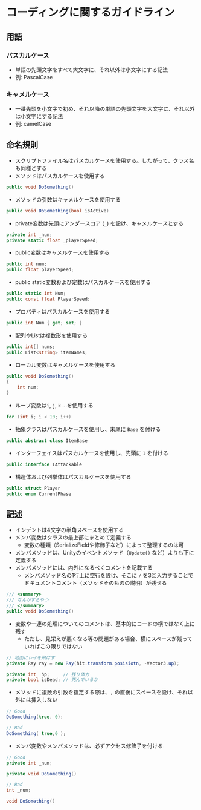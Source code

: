 ﻿# コーディングに関するガイドライン

## 用語
### パスカルケース
* 単語の先頭文字をすべて大文字に、それ以外は小文字にする記法
* 例: PascalCase
  
### キャメルケース
* 一番先頭を小文字で初め、それ以降の単語の先頭文字を大文字に、それ以外は小文字にする記法
* 例: camelCase

## 命名規則
* スクリプトファイル名はパスカルケースを使用する。したがって、クラス名も同様とする
* メソッドはパスカルケースを使用する
```c#
public void DoSomething()
```
* メソッドの引数はキャメルケースを使用する
```c#
public void DoSomething(bool isActive)
```
* private変数は先頭にアンダースコア (`_`) を設け、キャメルケースとする
```c#
private int _num;
private static float _playerSpeed;
```
* public変数はキャメルケースを使用する
```c#
public int num;
public float playerSpeed;
```
* public static変数および定数はパスカルケースを使用する
```c#
public static int Num;
public const float PlayerSpeed;
```
* プロパティはパスカルケースを使用する
```c#
public int Num { get; set; }
```
* 配列やListは複数形を使用する
```c#
public int[] nums;
public List<string> itemNames;
```
* ローカル変数はキャメルケースを使用する
```c#
public void DoSomething()
{
    int num;
}
```
* ループ変数は`i`, `j`, `k` ...を使用する
```c#
for (int i; i < 10; i++)
```
* 抽象クラスはパスカルケースを使用し、末尾に `Base` を付ける
```c#
public abstract class ItemBase
```
* インターフェイスはパスカルケースを使用し、先頭に `I` を付ける
```c#
public interface IAttackable
```
* 構造体および列挙体はパスカルケースを使用する
```c#
public struct Player
public enum CurrentPhase
```
  
## 記述
* インデントは4文字の半角スペースを使用する
* メンバ変数はクラスの最上部にまとめて定義する
    * 変数の種類（SerializeFieldや修飾子など）によって整理するのは可
* メンバメソッドは、Unityのイベントメソッド（`Update()` など）よりも下に定義する
* メンバメソッドには、内外になるべくコメントを記載する
    * メンバメソッド名の1行上に空行を設け、そこに `/` を3回入力することでドキュメントコメント（メソッドそのものの説明）が残せる
```c#
/// <summary>
/// なんかするやつ
/// </summary>
public void DoSomething()
```
* 変数や一連の処理についてのコメントは、基本的にコードの横ではなく上に残す
    * ただし、見栄えが悪くなる等の問題がある場合、横にスペースが残っていればこの限りではない
```c#
// 地面にレイを飛ばす
private Ray ray = new Ray(hit.transform.posisiotn, -Vector3.up);

private int  hp;     // 残り体力
private bool isDead; // 死んでいるか
```
* メソッドに複数の引数を指定する際は、`,` の直後にスペースを設け、それ以外には挿入しない
```c#
// Good
DoSomething(true, 0);

// Bad
DoSomething( true,0 );
```
* メンバ変数やメンバメソッドは、必ずアクセス修飾子を付ける
```c#
// Good
private int _num;

private void DoSomething()

// Bad
int _num;

void DoSomething()
```
